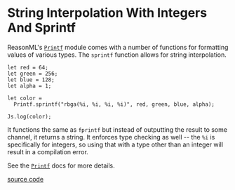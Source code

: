 # String Interpolation With Integers And Sprintf

ReasonML's [`Printf`](https://reasonml.github.io/api/Printf.html) module
comes with a number of functions for formatting values of various types. The
`sprintf` function allows for string interpolation.

```reason
let red = 64;
let green = 256;
let blue = 128;
let alpha = 1;

let color =
  Printf.sprintf("rbga(%i, %i, %i, %i)", red, green, blue, alpha);

Js.log(color);
```

It functions the same as `fprintf` but instead of outputting the result to
some channel, it returns a string. It enforces type checking as well -- the
`%i` is specifically for integers, so using that with a type other than an
integer will result in a compilation error.

See the [`Printf`](https://reasonml.github.io/api/Printf.html) docs for more
details.

[source code](https://reasonml.github.io/en/try.html?reason=DYUwLgBATiAmEF4IDYAsBuAUKSBzGIAdohAEwCsyWOEARsAK4gkCMpAHNeBAIbAAOACx6ss2bgGMA9sClREmCBAAKUAJaEwAMwB0AZ37rNWgBQAiKLVw8TAUjUAaCPacvnagJRmnMWE-wgRE70TE58QjweYgBSejqyuCbSslBRQA)
